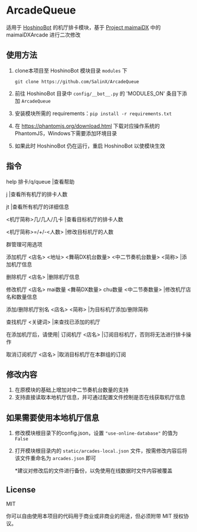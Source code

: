 # ArcadeQueue
适用于 [HoshinoBot](https://github.com/Ice9Coffee/HoshinoBot) 的机厅排卡模块，基于 [Project maimaiDX](https://github.com/Yuri-YuzuChaN/maimaiDX) 中的 maimaiDXArcade 进行二次修改

## 使用方法
1. clone本项目至 HoshinoBot 模块目录 `modules` 下
    ``` git
    git clone https://github.com/SalinX/ArcadeQueue
    ```

2. 前往 HoshinoBot 目录中 `config/__bot__.py` 的 'MODULES_ON' 条目下添加 `ArcadeQueue`
3. 安装模块所需的 requirements：`pip install -r requirements.txt`
4. 在 https://phantomjs.org/download.html 下载对应操作系统的 PhantomJS，Windows下需要添加环境目录
5. 如果此时 HoshinoBot 仍在运行，重启 HoshinoBot 以使模块生效

## 指令
help 排卡/q/queue |查看帮助

j |查看所有机厅的排卡人数

jt |查看所有机厅的详细信息

<机厅简称>几/几人/几卡 |查看目标机厅的排卡人数

<机厅简称>=/+/-<人数> |修改目标机厅的人数


群管理可用选项

添加机厅 <店名> <地址> <舞萌DX机台数量> <中二节奏机台数量> <简称> |添加机厅信息

删除机厅 <店名> |删除机厅信息

修改机厅 <店名> mai数量 <舞萌DX数量> chu数量 <中二节奏数量> |修改机厅店名和数量信息

添加/删除机厅别名 <店名> <简称> |为目标机厅添加/删除简称

查找机厅 <关键词> |来查找已添加的机厅

在添加机厅后，请使用| 订阅机厅 <店名> |订阅目标机厅，否则将无法进行排卡操作

取消订阅机厅 <店名> |取消目标机厅在本群组的订阅


## 修改内容
1. 在原模块的基础上增加对中二节奏机台数量的支持
2. 支持直接读取本地机厅信息，并可通过配置文件控制是否在线获取机厅信息

## 如果需要使用本地机厅信息
1. 修改模块根目录下的config.json，设置 `"use-online-database"` 的值为 `False`
2. 打开模块根目录内的 `static/arcades-local.json` 文件，按需修改内容后将该文件重命名为 `arcades.json` 即可

   *建议对修改后的文件进行备份，以免使用在线数据时文件内容被覆盖

## License

MIT

你可以自由使用本项目的代码用于商业或非商业的用途，但必须附带 MIT 授权协议。
